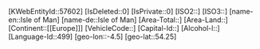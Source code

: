 ﻿---
location: [54.25,-4.5]
type: Country
tags: [geo/Country]
---
[KWebEntityId::57602]
[IsDeleted::0]
[IsPrivate::0]
[ISO2::]
[ISO3::]
[name-en::Isle of Man]
[name-de::Isle of Man]
[Area-Total::]
[Area-Land::]
[Continent::[[Europe]]]
[VehicleCode::]
[Capital-Id::]
[Alcohol-l::]
[Language-Id::499]
[geo-lon::-4.5]
[geo-lat::54.25]


